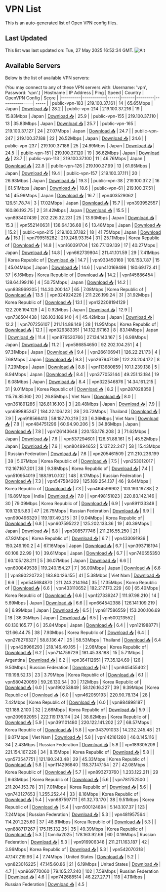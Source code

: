 # VPN List

This is an auto-generated list of Open VPN config files.

## Last Updated

This list was last updated on: Tue, 27 May 2025 16:52:34 GMT.
![Alt](https://repobeats.axiom.co/api/embed/186b98318ef1479477931607c1ad7d823f12451f.svg "Repobeats analytics image")

## Available Servers

Below is the list of available VPN servers:

(You may connect to any of these VPN servers with: Username: 'vpn', Password: 'vpn'.)
| Hostname | IP Address | Ping | Speed | Country | OpenVPN Config | Score |
|----------|------------|------|-------|---------|----------------| ----- |
| public-vpn-183 | 219.100.37.161 | 14 | 65.65Mbps | Japan | [Download 📥](./configs/server_0_JP.ovpn) | 28.2 |
| public-vpn-214 | 219.100.37.216 | 19 | 15.83Mbps | Japan | [Download 📥](./configs/server_1_JP.ovpn) | 25.9 |
| public-vpn-155 | 219.100.37.110 | 13 | 35.83Mbps | Japan | [Download 📥](./configs/server_2_JP.ovpn) | 25.7 |
| public-vpn-165 | 219.100.37.127 | 24 | 27.07Mbps | Japan | [Download 📥](./configs/server_3_JP.ovpn) | 24.7 |
| public-vpn-247 | 219.100.37.188 | 22 | 26.52Mbps | Japan | [Download 📥](./configs/server_4_JP.ovpn) | 24.6 |
| public-vpn-237 | 219.100.37.186 | 25 | 24.89Mbps | Japan | [Download 📥](./configs/server_5_JP.ovpn) | 24.5 |
| public-vpn-151 | 219.100.37.120 | 19 | 36.62Mbps | Japan | [Download 📥](./configs/server_6_JP.ovpn) | 23.7 |
| public-vpn-113 | 219.100.37.100 | 11 | 46.76Mbps | Japan | [Download 📥](./configs/server_7_JP.ovpn) | 22.8 |
| public-vpn-126 | 219.100.37.99 | 13 | 61.65Mbps | Japan | [Download 📥](./configs/server_8_JP.ovpn) | 19.4 |
| public-vpn-157 | 219.100.37.111 | 20 | 26.93Mbps | Japan | [Download 📥](./configs/server_9_JP.ovpn) | 19.3 |
| public-vpn-38 | 219.100.37.2 | 16 | 61.51Mbps | Japan | [Download 📥](./configs/server_10_JP.ovpn) | 18.6 |
| public-vpn-61 | 219.100.37.51 | 14 | 45.99Mbps | Japan | [Download 📥](./configs/server_11_JP.ovpn) | 16.7 |
| vpn403529062 | 126.51.78.74 | 3 | 17.02Mbps | Japan | [Download 📥](./configs/server_12_JP.ovpn) | 15.7 |
| vpn393952557 | 160.86.192.75 | 2 | 31.42Mbps | Japan | [Download 📥](./configs/server_13_JP.ovpn) | 15.5 |
| vpn893407439 | 202.226.32.231 | 25 | 13.93Mbps | Japan | [Download 📥](./configs/server_14_JP.ovpn) | 15.3 |
| vpn552140631 | 138.64.136.68 | 6 | 13.48Mbps | Japan | [Download 📥](./configs/server_15_JP.ovpn) | 15.2 |
| public-vpn-215 | 219.100.37.182 | 18 | 41.75Mbps | Japan | [Download 📥](./configs/server_16_JP.ovpn) | 15.1 |
| vpn799515282 | 219.248.93.154 | 31 | 25.11Mbps | Korea Republic of | [Download 📥](./configs/server_17_KR.ovpn) | 14.8 |
| vpn160391704 | 126.77.139.139 | 17 | 40.27Mbps | Japan | [Download 📥](./configs/server_18_JP.ovpn) | 14.8 |
| vpn662739804 | 211.41.101.59 | 29 | 7.41Mbps | Korea Republic of | [Download 📥](./configs/server_19_KR.ovpn) | 14.7 |
| vpn933450169 | 106.153.7.87 | 15 | 45.04Mbps | Japan | [Download 📥](./configs/server_20_JP.ovpn) | 14.6 |
| vpn410169498 | 180.69.172.41 | 37 | 6.16Mbps | Korea Republic of | [Download 📥](./configs/server_21_KR.ovpn) | 14.2 |
| vpn145886454 | 138.64.199.116 | 4 | 50.75Mbps | Japan | [Download 📥](./configs/server_22_JP.ovpn) | 14.2 |
| vpn838969205 | 114.30.200.147 | 65 | 7.08Mbps | Korea Republic of | [Download 📥](./configs/server_23_KR.ovpn) | 13.5 |
| vpn324924226 | 211.226.199.24 | 31 | 31.92Mbps | Korea Republic of | [Download 📥](./configs/server_24_KR.ovpn) | 13.1 |
| vpn122208194129 | 122.208.194.129 | 4 | 0.92Mbps | Japan | [Download 📥](./configs/server_25_JP.ovpn) | 12.9 |
| vpn736504438 | 126.103.189.140 | 4 | 45.42Mbps | Japan | [Download 📥](./configs/server_26_JP.ovpn) | 12.2 |
| vpn707256107 | 211.114.89.149 | 28 | 11.95Mbps | Korea Republic of | [Download 📥](./configs/server_27_KR.ovpn) | 12.1 |
| vpn329383351 | 14.132.97.163 | 8 | 83.14Mbps | Japan | [Download 📥](./configs/server_28_JP.ovpn) | 11.4 |
| vpn876520766 | 27.134.143.167 | 5 | 6.98Mbps | Japan | [Download 📥](./configs/server_29_JP.ovpn) | 11.2 |
| vpn586854650 | 92.202.104.251 | 4 | 97.31Mbps | Japan | [Download 📥](./configs/server_30_JP.ovpn) | 9.4 |
| vpn266106941 | 126.22.21.173 | 4 | 7.68Mbps | Japan | [Download 📥](./configs/server_31_JP.ovpn) | 9.3 |
| vpn267947139 | 122.23.204.172 | 8 | 7.29Mbps | Japan | [Download 📥](./configs/server_32_JP.ovpn) | 8.8 |
| vpn113680859 | 101.1.239.138 | 5 | 8.94Mbps | Japan | [Download 📥](./configs/server_33_JP.ovpn) | 8.4 |
| vpn377053144 | 49.251.13.184 | 19 | 6.08Mbps | Japan | [Download 📥](./configs/server_34_JP.ovpn) | 8.4 |
| vpn322546876 | 14.34.161.215 | 31 | 9.01Mbps | Korea Republic of | [Download 📥](./configs/server_35_KR.ovpn) | 8.2 |
| vpn287028359 | 115.76.85.160 | 20 | 26.85Mbps | Viet Nam | [Download 📥](./configs/server_36_VN.ovpn) | 8.0 |
| vpn361891286 | 126.81.16.103 | 3 | 20.48Mbps | Japan | [Download 📥](./configs/server_37_JP.ovpn) | 7.9 |
| vpn699885247 | 184.22.106.123 | 28 | 20.72Mbps | Thailand | [Download 📥](./configs/server_38_TH.ovpn) | 7.9 |
| vpn918566413 | 58.187.70.219 | 23 | 6.36Mbps | Viet Nam | [Download 📥](./configs/server_39_VN.ovpn) | 7.8 |
| vpn484751296 | 60.94.90.206 | 5 | 34.86Mbps | Japan | [Download 📥](./configs/server_40_JP.ovpn) | 7.8 |
| vpn126143648 | 220.153.178.208 | 3 | 71.62Mbps | Japan | [Download 📥](./configs/server_41_JP.ovpn) | 7.6 |
| vpn537294601 | 126.51.88.161 | 5 | 45.52Mbps | Japan | [Download 📥](./configs/server_42_JP.ovpn) | 7.6 |
| vpn804894652 | 5.137.22.247 | 58 | 15.43Mbps | Russian Federation | [Download 📥](./configs/server_43_RU.ovpn) | 7.6 |
| vpn205461509 | 211.210.236.199 | 38 | 5.07Mbps | Korea Republic of | [Download 📥](./configs/server_44_KR.ovpn) | 7.5 |
| vpn253012017 | 112.167.167.201 | 38 | 9.38Mbps | Korea Republic of | [Download 📥](./configs/server_45_KR.ovpn) | 7.4 |
| vpn510954019 | 188.191.0.102 | 148 | 8.17Mbps | Russian Federation | [Download 📥](./configs/server_46_RU.ovpn) | 7.3 |
| vpn547584209 | 125.189.254.137 | 46 | 9.64Mbps | Korea Republic of | [Download 📥](./configs/server_47_KR.ovpn) | 7.3 |
| vpn464596902 | 103.193.197.88 | 2 | 16.89Mbps | India | [Download 📥](./configs/server_48_IN.ovpn) | 7.0 |
| vpn498151023 | 220.83.142.146 | 30 | 79.09Mbps | Korea Republic of | [Download 📥](./configs/server_49_KR.ovpn) | 6.9 |
| vpn891133349 | 109.126.5.83 | 47 | 26.75Mbps | Russian Federation | [Download 📥](./configs/server_50_RU.ovpn) | 6.9 |
| vpn990496329 | 119.197.49.215 | 31 | 9.04Mbps | Korea Republic of | [Download 📥](./configs/server_51_KR.ovpn) | 6.8 |
| vpn607595222 | 125.202.133.36 | 19 | 40.39Mbps | Japan | [Download 📥](./configs/server_52_JP.ovpn) | 6.8 |
| vpn308577746 | 211.216.55.250 | 21 | 47.92Mbps | Korea Republic of | [Download 📥](./configs/server_53_KR.ovpn) | 6.7 |
| vpn433091939 | 150.249.190.2 | 4 | 67.16Mbps | Japan | [Download 📥](./configs/server_54_JP.ovpn) | 6.7 |
| vpn393718194 | 60.108.22.99 | 10 | 39.61Mbps | Japan | [Download 📥](./configs/server_55_JP.ovpn) | 6.7 |
| vpn740555350 | 60.105.128.211 | 5 | 36.07Mbps | Japan | [Download 📥](./configs/server_56_JP.ovpn) | 6.6 |
| vpn600849538 | 119.240.154.27 | 7 | 36.00Mbps | Japan | [Download 📥](./configs/server_57_JP.ovpn) | 6.6 |
| vpn890220723 | 183.80.126.155 | 41 | 5.38Mbps | Viet Nam | [Download 📥](./configs/server_58_VN.ovpn) | 6.6 |
| vpn545684870 | 211.243.214.164 | 35 | 17.35Mbps | Korea Republic of | [Download 📥](./configs/server_59_KR.ovpn) | 6.6 |
| vpn433110652 | 182.217.170.229 | 60 | 65.40Mbps | Korea Republic of | [Download 📥](./configs/server_60_KR.ovpn) | 6.6 |
| vpn127339247 | 111.97.98.210 | 14 | 5.69Mbps | Japan | [Download 📥](./configs/server_61_JP.ovpn) | 6.6 |
| vpn664542388 | 126.141.109.219 | 8 | 6.99Mbps | Japan | [Download 📥](./configs/server_62_JP.ovpn) | 6.5 |
| vpn817586559 | 153.200.106.69 | 18 | 36.05Mbps | Japan | [Download 📥](./configs/server_63_JP.ovpn) | 6.5 |
| vpn500213552 | 60.130.165.77 | 6 | 35.84Mbps | Japan | [Download 📥](./configs/server_64_JP.ovpn) | 6.4 |
| vpn121988771 | 121.66.44.75 | 38 | 7.93Mbps | Korea Republic of | [Download 📥](./configs/server_65_KR.ovpn) | 6.4 |
| vpn278276327 | 58.8.136.47 | 25 | 58.53Mbps | Thailand | [Download 📥](./configs/server_66_TH.ovpn) | 6.4 |
| vpn428966293 | 218.146.49.165 | - | 2.98Mbps | Korea Republic of | [Download 📥](./configs/server_67_KR.ovpn) | 6.2 |
| vpn714759729 | 181.45.38.188 | 15 | 5.71Mbps | Argentina | [Download 📥](./configs/server_68_AR.ovpn) | 6.2 |
| vpn364112651 | 77.35.124.69 | 126 | 9.50Mbps | Russian Federation | [Download 📥](./configs/server_69_RU.ovpn) | 6.1 |
| vpn945455402 | 119.198.52.13 | 23 | 3.79Mbps | Korea Republic of | [Download 📥](./configs/server_70_KR.ovpn) | 6.1 |
| vpn580420059 | 59.26.130.54 | 30 | 7.12Mbps | Korea Republic of | [Download 📥](./configs/server_71_KR.ovpn) | 6.0 |
| vpn190253849 | 58.126.16.227 | 39 | 9.39Mbps | Korea Republic of | [Download 📥](./configs/server_72_KR.ovpn) | 6.0 |
| vpn462059193 | 220.90.78.134 | 28 | 7.42Mbps | Korea Republic of | [Download 📥](./configs/server_73_KR.ovpn) | 6.0 |
| vpn984898187 | 121.188.2.100 | 32 | 2.66Mbps | Korea Republic of | [Download 📥](./configs/server_74_KR.ovpn) | 5.9 |
| vpn209992055 | 222.119.178.114 | 24 | 38.62Mbps | Korea Republic of | [Download 📥](./configs/server_75_KR.ovpn) | 5.9 |
| vpn391101480 | 220.122.141.202 | 27 | 68.57Mbps | Korea Republic of | [Download 📥](./configs/server_76_KR.ovpn) | 5.8 |
| vpn343791033 | 14.232.245.48 | 21 | 9.07Mbps | Viet Nam | [Download 📥](./configs/server_77_VN.ovpn) | 5.8 |
| vpn142161260 | 46.0.145.116 | 34 | 2.43Mbps | Russian Federation | [Download 📥](./configs/server_78_RU.ovpn) | 5.8 |
| vpn189305209 | 221.154.167.228 | 34 | 8.15Mbps | Korea Republic of | [Download 📥](./configs/server_79_KR.ovpn) | 5.8 |
| vpn573547751 | 121.190.243.48 | 29 | 45.33Mbps | Korea Republic of | [Download 📥](./configs/server_80_KR.ovpn) | 5.8 |
| vpn114296840 | 118.37.147.154 | 27 | 42.08Mbps | Korea Republic of | [Download 📥](./configs/server_81_KR.ovpn) | 5.7 |
| vpn893273760 | 1.233.122.211 | 29 | 9.63Mbps | Korea Republic of | [Download 📥](./configs/server_82_KR.ovpn) | 5.6 |
| vpn781752500 | 211.204.153.78 | 31 | 7.01Mbps | Korea Republic of | [Download 📥](./configs/server_83_KR.ovpn) | 5.6 |
| vpn743127653 | 1.255.252.44 | 33 | 8.16Mbps | Korea Republic of | [Download 📥](./configs/server_84_KR.ovpn) | 5.4 |
| vpn687597711 | 61.32.73.170 | 38 | 9.51Mbps | Korea Republic of | [Download 📥](./configs/server_85_KR.ovpn) | 5.4 |
| vpn500124894 | 5.143.107.37 | 123 | 7.24Mbps | Russian Federation | [Download 📥](./configs/server_86_RU.ovpn) | 5.3 |
| vpn481957564 | 114.201.225.60 | 37 | 48.81Mbps | Korea Republic of | [Download 📥](./configs/server_87_KR.ovpn) | 5.3 |
| vpn888717267 | 175.115.132.35 | 35 | 49.39Mbps | Korea Republic of | [Download 📥](./configs/server_88_KR.ovpn) | 5.3 |
| familia2025 | 178.163.92.66 | 60 | 0.19Mbps | Russian Federation | [Download 📥](./configs/server_89_RU.ovpn) | 5.3 |
| vpn916906348 | 211.211.163.187 | 42 | 3.96Mbps | Korea Republic of | [Download 📥](./configs/server_90_KR.ovpn) | 5.3 |
| vpn542070318 | 47.147.219.96 | 4 | 7.74Mbps | United States | [Download 📥](./configs/server_91_US.ovpn) | 5.2 |
| vpn823016225 | 47.145.60.86 | 21 | 6.19Mbps | United States | [Download 📥](./configs/server_92_US.ovpn) | 4.7 |
| vpn969770060 | 79.105.27.240 | 102 | 7.59Mbps | Russian Federation | [Download 📥](./configs/server_93_RU.ovpn) | 4.6 |
| vpn742688514 | 46.227.27.71 | 118 | 4.11Mbps | Russian Federation | [Download 📥](./configs/server_94_RU.ovpn) | 4.5 |
